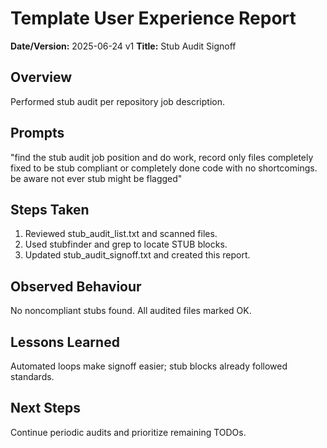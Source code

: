 # Template User Experience Report

**Date/Version:** 2025-06-24 v1
**Title:** Stub Audit Signoff

## Overview
Performed stub audit per repository job description.

## Prompts
"find the stub audit job position and do work, record only files completely fixed to be stub compliant or completely done code with no shortcomings. be aware not ever stub might be flagged"

## Steps Taken
1. Reviewed stub_audit_list.txt and scanned files.
2. Used stubfinder and grep to locate STUB blocks.
3. Updated stub_audit_signoff.txt and created this report.

## Observed Behaviour
No noncompliant stubs found. All audited files marked OK.

## Lessons Learned
Automated loops make signoff easier; stub blocks already followed standards.

## Next Steps
Continue periodic audits and prioritize remaining TODOs.

